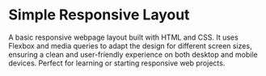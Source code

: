 # Simple Responsive Layout

A basic responsive webpage layout built with HTML and CSS. It uses Flexbox and media queries to adapt the design for different screen sizes, ensuring a clean and user-friendly experience on both desktop and mobile devices. Perfect for learning or starting responsive web projects.